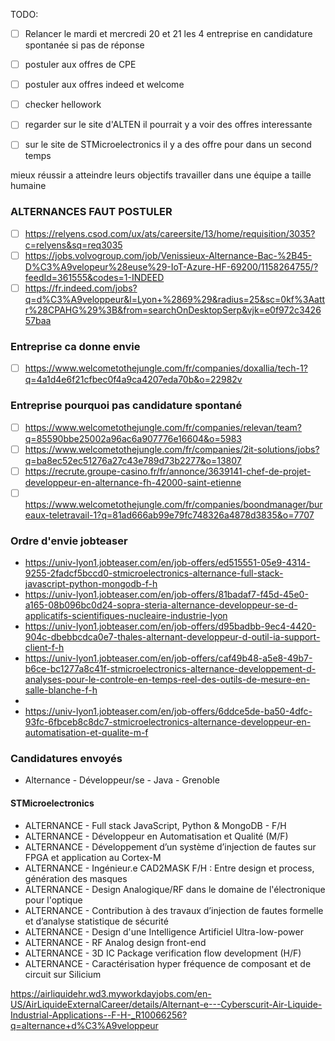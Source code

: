 TODO:
- [ ] Relancer le mardi et mercredi 20 et 21 les 4 entreprise en candidature spontanée si pas de réponse
- [ ] postuler aux offres de CPE
- [ ] postuler aux offres indeed et welcome
- [ ] checker hellowork
- [ ] regarder sur le site d'ALTEN il pourrait y a voir des offres interessante
- [ ] sur le site de STMicroelectronics il y a des offre pour dans un second temps



mieux réussir a atteindre leurs objectifs
travailler dans une équipe a taille humaine
### ALTERNANCES FAUT POSTULER
- [ ] https://relyens.csod.com/ux/ats/careersite/13/home/requisition/3035?c=relyens&sq=req3035
- [ ] https://jobs.volvogroup.com/job/Venissieux-Alternance-Bac-%2B45-D%C3%A9velopeur%28euse%29-IoT-Azure-HF-69200/1158264755/?feedId=361555&codes=1-INDEED
- [ ] https://fr.indeed.com/jobs?q=d%C3%A9veloppeur&l=Lyon+%2869%29&radius=25&sc=0kf%3Aattr%28CPAHG%29%3B&from=searchOnDesktopSerp&vjk=e0f972c342657baa

### Entreprise ca donne envie
- [ ] https://www.welcometothejungle.com/fr/companies/doxallia/tech-1?q=4a1d4e6f21cfbec0f4a9ca4207eda70b&o=22982v
### Entreprise pourquoi pas candidature spontané
- [ ] https://www.welcometothejungle.com/fr/companies/relevan/team?q=85590bbe25002a96ac6a907776e16604&o=5983
- [ ] https://www.welcometothejungle.com/fr/companies/2it-solutions/jobs?q=ba8ec52ec51276a27c43e789d73b2277&o=13807
- [ ] https://recrute.groupe-casino.fr/fr/annonce/3639141-chef-de-projet-developpeur-en-alternance-fh-42000-saint-etienne
- [ ] https://www.welcometothejungle.com/fr/companies/boondmanager/bureaux-teletravail-1?q=81ad666ab99e79fc748326a4878d3835&o=7707

### Ordre d'envie jobteaser
- https://univ-lyon1.jobteaser.com/en/job-offers/ed515551-05e9-4314-9255-2fadcf5bccd0-stmicroelectronics-alternance-full-stack-javascript-python-mongodb-f-h
- https://univ-lyon1.jobteaser.com/en/job-offers/81badaf7-f45d-45e0-a165-08b096bc0d24-sopra-steria-alternance-developpeur-se-d-applicatifs-scientifiques-nucleaire-industrie-lyon
- https://univ-lyon1.jobteaser.com/en/job-offers/d95badbb-9ec4-4420-904c-dbebbcdca0e7-thales-alternant-developpeur-d-outil-ia-support-client-f-h
- https://univ-lyon1.jobteaser.com/en/job-offers/caf49b48-a5e8-49b7-b6ce-bc1277a8c41f-stmicroelectronics-alternance-developpement-d-analyses-pour-le-controle-en-temps-reel-des-outils-de-mesure-en-salle-blanche-f-h
- 
- https://univ-lyon1.jobteaser.com/en/job-offers/6ddce5de-ba50-4dfc-93fc-6fbceb8c8dc7-stmicroelectronics-alternance-developpeur-en-automatisation-et-qualite-m-f



### Candidatures envoyés
- Alternance - Développeur/se - Java - Grenoble
#### STMicroelectronics
- ALTERNANCE - Full stack JavaScript, Python & MongoDB - F/H
- ALTERNANCE - Développeur en Automatisation et Qualité (M/F)
- ALTERNANCE - Développement d’un système d’injection de fautes sur FPGA et application au Cortex-M
- ALTERNANCE - Ingénieur.e CAD2MASK F/H : Entre design et process, génération des masques
- ALTERNANCE - Design Analogique/RF dans le domaine de l'électronique pour l'optique
- ALTERNANCE - Contribution à des travaux d’injection de fautes formelle et d’analyse statistique de sécurité
- ALTERNANCE - Design d'une Intelligence Artificiel Ultra-low-power
- ALTERNANCE - RF Analog design front-end
- ALTERNANCE - 3D IC Package verification flow development (H/F)
- ALTERNANCE - Caractérisation hyper fréquence de composant et de circuit sur Silicium








https://airliquidehr.wd3.myworkdayjobs.com/en-US/AirLiquideExternalCareer/details/Alternant-e---Cyberscurit-Air-Liquide-Industrial-Applications--F-H-_R10066256?q=alternance+d%C3%A9veloppeur